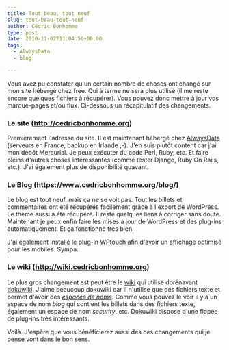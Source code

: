 ```yaml
---
title: Tout beau, tout neuf
slug: tout-beau-tout-neuf
author: Cédric Bonhomme
type: post
date: 2010-11-02T11:04:56+00:00
tags:
  - AlwaysData
  - blog

---
```

Vous avez pu constater qu'un certain nombre de choses ont changé sur mon site hébergé chez free. Qui à terme ne sera plus utilisé (il me reste encore quelques fichiers à récupérer). Vous pouvez donc mettre à jour vos marque-pages et/ou flux. Ci-dessous un récapitulatif des changements.

### Le site (<http://cedricbonhomme.org>)

Premièrement l'adresse du site. Il est maintenant hébergé chez [AlwaysData][1] (serveurs en France, backup en Irlande ;-). J'en suis plutôt content car j'ai mon dépôt Mercurial. Je peux exécuter du code Perl, Ruby, etc. Et faire pleins d'autres choses intéressantes (comme tester Django, Ruby On Rails, etc.). J'ai également plus de disponibilité quavant.

### Le Blog (<https://www.cedricbonhomme.org/blog/>)

Le blog est tout neuf, mais ça ne se voit pas. Tout les billets et commentaires ont été récupérés facilement grâce à l'export de WordPress. Le thème aussi a été récupéré. Il reste quelques liens à corriger sans doute. Maintenant je peux enfin faire les mises à jour de WordPress et des plug-ins automatiquement. Et ça fonctionne très bien.

J'ai également installé le plug-in [WPtouch][2] afin d'avoir un affichage optimisé pour les mobiles. Sympa.

### Le wiki (<http://wiki.cedricbonhomme.org>)

Le plus gros changement est peut être le [wiki][3] qui utilise dorénavant [dokuwiki][4]. J'aime beaucoup dokuwiki car il n'utilise que des fichiers texte et permet d'avoir des [_espaces de noms_][5]. Comme vous pouvez le voir il y a un espace de nom _blog_ qui contient les billets dans des fichiers texte, également un espace de nom _security_, etc. Dokuwiki dispose d'une flopée de plug-ins très intéressants.


Voilà. J'espère que vous bénéficierez aussi des ces changements qui je pense vont dans le bon sens.

 [1]: https://www.alwaysdata.com
 [2]: https://wordpress.org/extend/plugins/wptouch/
 [3]: https://wiki.cedricbonhomme.org
 [4]: https://www.dokuwiki.org
 [5]: https://wiki.cedricbonhomme.org/doku.php/start?do=index

